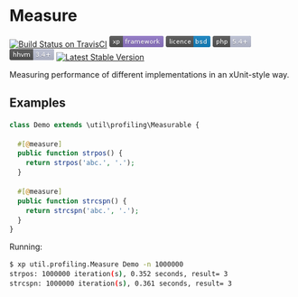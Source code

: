 Measure
=======

[![Build Status on TravisCI](https://secure.travis-ci.org/xp-forge/measure.svg)](http://travis-ci.org/xp-forge/measure)
[![XP Framework Module](https://raw.githubusercontent.com/xp-framework/web/master/static/xp-framework-badge.png)](https://github.com/xp-framework/core)
[![BSD Licence](https://raw.githubusercontent.com/xp-framework/web/master/static/licence-bsd.png)](https://github.com/xp-framework/core/blob/master/LICENCE.md)
[![Required PHP 5.4+](https://raw.githubusercontent.com/xp-framework/web/master/static/php-5_4plus.png)](http://php.net/)
[![Required HHVM 3.4+](https://raw.githubusercontent.com/xp-framework/web/master/static/hhvm-3_4plus.png)](http://hhvm.com/)
[![Latest Stable Version](https://poser.pugx.org/xp-forge/measure/version.png)](https://packagist.org/packages/xp-forge/measure)

Measuring performance of different implementations in an xUnit-style way.

Examples
--------

```php
class Demo extends \util\profiling\Measurable {
  
  #[@measure]
  public function strpos() {
    return strpos('abc.', '.');
  }

  #[@measure]
  public function strcspn() {
    return strcspn('abc.', '.');
  }
}
```

Running:

```sh
$ xp util.profiling.Measure Demo -n 1000000
strpos: 1000000 iteration(s), 0.352 seconds, result= 3
strcspn: 1000000 iteration(s), 0.361 seconds, result= 3
```